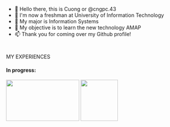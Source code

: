 - 👋 Hello there, this is Cuong or @cngpc.43
- 👀 I'm now a freshman at University of Information Technology
- 🌱 My major is Information Systems
- 💞️ My objective is to learn the new technology AMAP
- 📫 Thank you for coming over my Github profile!
<!---
cngpc43/cngpc43 is a ✨ special ✨ repository because its `README.md` (this file) appears on your GitHub profile.
You can click the Preview link to take a look at your changes.
--->
<h1 align="center">
 </h1> MY EXPERIENCES

<h4 align="left"> In progress: </h3>
<img style="width:200px;height:113px;" src="http://oxnia.com/wp-content/uploads/2019/01/frontend-logo-featured-image-2.png" >
<img style="height: 113px;width: 102px;" src="https://raw.githubusercontent.com/Benio101/cpp-logo/master/cpp_logo.png" >
